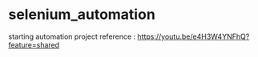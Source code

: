 # selenium_automation
starting automation project
reference : https://youtu.be/e4H3W4YNFhQ?feature=shared
